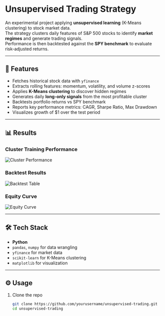 # Unsupervised Trading Strategy

An experimental project applying **unsupervised learning** (K-Means clustering) to stock market data.  
The strategy clusters daily features of S&P 500 stocks to identify **market regimes** and generate trading signals.  
Performance is then backtested against the **SPY benchmark** to evaluate risk-adjusted returns.

---

## 🚀 Features
- Fetches historical stock data with `yfinance`
- Extracts rolling features: momentum, volatility, and volume z-scores
- Applies **K-Means clustering** to discover hidden regimes
- Generates daily **long-only signals** from the most profitable cluster
- Backtests portfolio returns vs SPY benchmark
- Reports key performance metrics: CAGR, Sharpe Ratio, Max Drawdown
- Visualizes growth of $1 over the test period

---

## 📊 Results

### Cluster Training Performance
![Cluster Performance](path/to/your/cluster_table.png)

### Backtest Results
![Backtest Table](path/to/your/backtest_table.png)

### Equity Curve
![Equity Curve](path/to/your/equity_curve.png)

---

## 🛠️ Tech Stack
- **Python**
- `pandas`, `numpy` for data wrangling
- `yfinance` for market data
- `scikit-learn` for K-Means clustering
- `matplotlib` for visualization

---

## ⚙️ Usage

1. Clone the repo  
   ```bash
   git clone https://github.com/yourusername/unsupervised-trading.git
   cd unsupervised-trading
